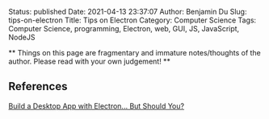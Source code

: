 Status: published
Date: 2021-04-13 23:37:07
Author: Benjamin Du
Slug: tips-on-electron
Title: Tips on Electron
Category: Computer Science
Tags: Computer Science, programming, Electron, web, GUI, JS, JavaScript, NodeJS

**
Things on this page are fragmentary and immature notes/thoughts of the author.
Please read with your own judgement!
**

## References 
[Build a Desktop App with Electron... But Should You?](https://www.youtube.com/watch?v=3yqDxhR2XxE)